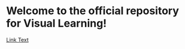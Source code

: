 # Welcome to the official repository for Visual Learning!

[Link Text](https://devpost.com/software/vision-learning?ref_content=user-portfolio&ref_feature=in_progress)
